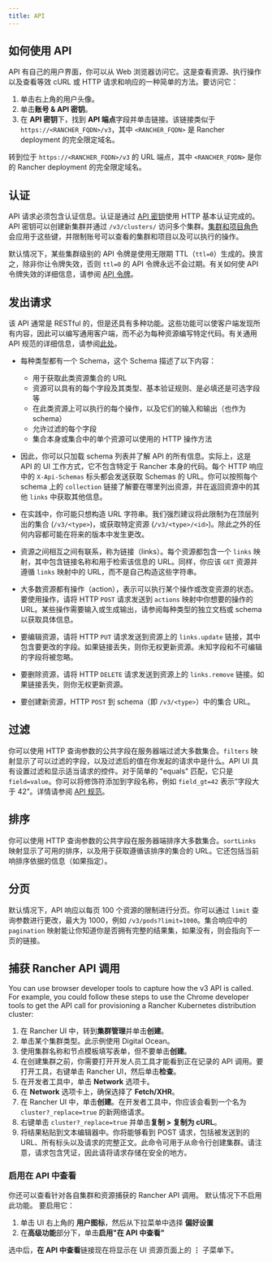 ```yaml
---
title: API
---
```


<head>
  <link rel="canonical" href="https://ranchermanager.docs.rancher.com/zh/reference-guides/about-the-api"/>
</head>

## 如何使用 API

API 有自己的用户界面，你可以从 Web 浏览器访问它。这是查看资源、执行操作以及查看等效 cURL 或 HTTP 请求和响应的一种简单的方法。要访问它：

<Tabs>
<TabItem value="Rancher v2.6.4+">

1. 单击右上角的用户头像。
1. 单击**账号 & API 密钥**。
1. 在 **API 密钥**下，找到 **API 端点**字段并单击链接。该链接类似于 `https://<RANCHER_FQDN>/v3`，其中 `<RANCHER_FQDN>` 是 Rancher deployment 的完全限定域名。

</TabItem>
<TabItem value="Rancher 版本低于 v2.6.4">

转到位于 `https://<RANCHER_FQDN>/v3` 的 URL 端点，其中 `<RANCHER_FQDN>` 是你的 Rancher deployment 的完全限定域名。

</TabItem>
</Tabs>

## 认证

API 请求必须包含认证信息。认证是通过 [API 密钥](../reference-guides/user-settings/api-keys.md)使用 HTTP 基本认证完成的。API 密钥可以创建新集群并通过 `/v3/clusters/` 访问多个集群。[集群和项目角色](../how-to-guides/new-user-guides/authentication-permissions-and-global-configuration/manage-role-based-access-control-rbac/cluster-and-project-roles.md)会应用于这些键，并限制账号可以查看的集群和项目以及可以执行的操作。

默认情况下，某些集群级别的 API 令牌是使用无限期 TTL（`ttl=0`）生成的。换言之，除非你让令牌失效，否则 `ttl=0` 的 API 令牌永远不会过期。有关如何使 API 令牌失效的详细信息，请参阅 [API 令牌](api-tokens.md)。

## 发出请求

该 API 通常是 RESTful 的，但是还具有多种功能。这些功能可以使客户端发现所有内容，因此可以编写通用客户端，而不必为每种资源编写特定代码。有关通用 API 规范的详细信息，请参阅[此处](https://github.com/rancher/api-spec/blob/master/specification.md)。

- 每种类型都有一个 Schema，这个 Schema 描述了以下内容：
   - 用于获取此类资源集合的 URL
   - 资源可以具有的每个字段及其类型、基本验证规则、是必填还是可选字段等
   - 在此类资源上可以执行的每个操作，以及它们的输入和输出（也作为 schema）
   - 允许过滤的每个字段
   - 集合本身或集合中的单个资源可以使用的 HTTP 操作方法


- 因此，你可以只加载 schema 列表并了解 API 的所有信息。实际上，这是 API 的 UI 工作方式，它不包含特定于 Rancher 本身的代码。每个 HTTP 响应中的 `X-Api-Schemas` 标头都会发送获取 Schemas 的 URL。你可以按照每个 schema 上的 `collection` 链接了解要在哪里列出资源，并在返回资源中的其他 `links` 中获取其他信息。

- 在实践中，你可能只想构造 URL 字符串。我们强烈建议将此限制为在顶层列出的集合 (`/v3/<type>`)，或获取特定资源 (`/v3/<type>/<id>`)。除此之外的任何内容都可能在将来的版本中发生更改。

- 资源之间相互之间有联系，称为链接（links）。每个资源都包含一个 `links` 映射，其中包含链接名称和用于检索该信息的 URL。同样，你应该 `GET` 资源并遵循 `links` 映射中的 URL，而不是自己构造这些字符串。

- 大多数资源都有操作（action），表示可以执行某个操作或改变资源的状态。要使用操作，请将 HTTP `POST` 请求发送到 `actions` 映射中你想要的操作的 URL。某些操作需要输入或生成输出，请参阅每种类型的独立文档或 schema 以获取具体信息。

- 要编辑资源，请将 HTTP `PUT` 请求发送到资源上的 `links.update` 链接，其中包含要更改的字段。如果链接丢失，则你无权更新资源。未知字段和不可编辑的字段将被忽略。

- 要删除资源，请将 HTTP `DELETE` 请求发送到资源上的 `links.remove` 链接。如果链接丢失，则你无权更新资源。

- 要创建新资源，HTTP `POST` 到 schema（即 `/v3/<type>`）中的集合 URL。

## 过滤

你可以使用 HTTP 查询参数的公共字段在服务器端过滤大多数集合。`filters` 映射显示了可以过滤的字段，以及过滤后的值在你发起的请求中是什么。API UI 具有设置过滤和显示适当请求的控件。对于简单的 "equals" 匹配，它只是 `field=value`。你可以将修饰符添加到字段名称，例如 `field_gt=42` 表示“字段大于 42”。详情请参阅 [API 规范](https://github.com/rancher/api-spec/blob/master/specification.md#filtering)。

## 排序

你可以使用 HTTP 查询参数的公共字段在服务器端排序大多数集合。`sortLinks` 映射显示了可用的排序，以及用于获取遵循该排序的集合的 URL。它还包括当前响排序依据的信息（如果指定）。

## 分页

默认情况下，API 响应以每页 100 个资源的限制进行分页。你可以通过 `limit` 查询参数进行更改，最大为 1000，例如 `/v3/pods?limit=1000`。集合响应中的 `pagination` 映射能让你知道你是否拥有完整的结果集，如果没有，则会指向下一页的链接。

## 捕获 Rancher API 调用

You can use browser developer tools to capture how the v3 API is called. For example, you could follow these steps to use the Chrome developer tools to get the API call for provisioning a Rancher Kubernetes distribution cluster:

1. 在 Rancher UI 中，转到**集群管理**并单击**创建**。
1. 单击某个集群类型。此示例使用 Digital Ocean。
1. 使用集群名称和节点模板填写表单，但不要单击**创建**。
1. 在创建集群之前，你需要打开开发人员工具才能看到正在记录的 API 调用。要打开工具，右键单击 Rancher UI，然后单击**检查**。
1. 在开发者工具中，单击 **Network** 选项卡。
1. 在 **Network** 选项卡上，确保选择了 **Fetch/XHR**。
1. 在 Rancher UI 中，单击**创建**。在开发者工具中，你应该会看到一个名为 `cluster?_replace=true` 的新网络请求。
1. 右键单击 `cluster?_replace=true` 并单击**复制 > 复制为 cURL**。
1. 将结果粘贴到文本编辑器中。你将能够看到 POST 请求，包括被发送到的 URL、所有标头以及请求的完整正文。此命令可用于从命令行创建集群。请注意，请求包含凭证，因此请将请求存储在安全的地方。

### 启用在 API 中查看

你还可以查看针对各自集群和资源捕获的 Rancher API 调用。 默认情况下不启用此功能。 要启用它：

1. 单击 UI 右上角的 **用户图标**，然后从下拉菜单中选择 **偏好设置**
1. 在**高级功能**部分下，单击**启用"在 API 中查看"**

选中后，**在 API 中查看**链接现在将显示在 UI 资源页面上的 **⋮** 子菜单下。
